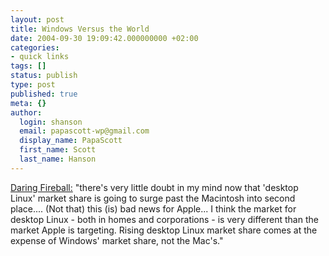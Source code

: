 ```yaml
---
layout: post
title: Windows Versus the World
date: 2004-09-30 19:09:42.000000000 +02:00
categories:
- quick links
tags: []
status: publish
type: post
published: true
meta: {}
author:
  login: shanson
  email: papascott-wp@gmail.com
  display_name: PapaScott
  first_name: Scott
  last_name: Hanson
---
```

<p><a href="http://daringfireball.net/2004/09/windows_vs_world" title="Daring Fireball: Windows Versus the World">Daring Fireball:</a> "there's very little doubt in my mind now that 'desktop Linux' market share is going to surge past the Macintosh into second place.... (Not that) this (is) bad news for Apple... I think the market for desktop Linux - both in homes and corporations - is very different than the market Apple is targeting. Rising desktop Linux market share comes at the expense of Windows' market share, not the Mac's."</p>
